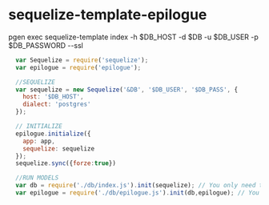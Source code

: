 # sequelize-template-epilogue

pgen exec sequelize-template index -h $DB_HOST -d $DB -u $DB_USER -p $DB_PASSWORD --ssl

```javascript
  var Sequelize = require('sequelize');
  var epilogue = require('epilogue');

  //SEQUELIZE
  var sequelize = new Sequelize('&DB', '$DB_USER', '$DB_PASS', {
    host: '$DB_HOST',
    dialect: 'postgres'
  });

  // INITIALIZE
  epilogue.initialize({
    app: app,
    sequelize: sequelize
  });
  sequelize.sync({forze:true})

  //RUN MODELS
  var db = require('./db/index.js').init(sequelize); // You only need to init once. You can just require later.
  var epilogue = require('./db/epilogue.js').init(db,epilogue); // You only need to init once. You can just require later.``
```
